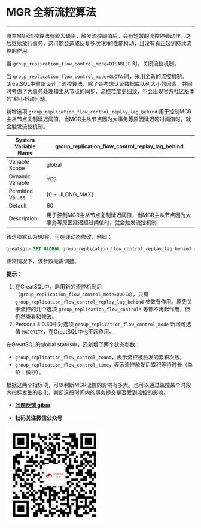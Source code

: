 # MGR 全新流控算法
---

原生MGR流控算法有较大缺陷，触发流控阈值后，会有短暂的流控停顿动作，之后继续放行事务，这可能会造成反复多次1秒的性能抖动，且没有真正起到持续流控的作用。

当 `group_replication_flow_control_mode=DISABLED` 时，关闭流控机制。

当 `group_replication_flow_control_mode=QUOTA` 时，采用全新的流控机制。GreatSQL中重新设计了流控算法，除了会考虑认证数据库队列大小的因素，并同时考虑了大事务处理和主从节点的同步，流控粒度更细致，不会出现官方社区版本的1秒小抖动问题。

新增选项 `group_replication_flow_control_replay_lag_behind` 用于控制MGR主从节点复制延迟阈值，当MGR主从节点因为大事务等原因延迟超过阈值时，就会触发流控机制。

| System Variable Name  | group_replication_flow_control_replay_lag_behind |
| --- | --- |
| Variable Scope        | global |
| Dynamic Variable      | YES |
| Permitted Values |    [0 ~ ULONG_MAX] |
| Default       | 60 |
| Description   | 用于控制MGR主从节点复制延迟阈值，当MGR主从节点因为大事务等原因延迟超过阈值时，就会触发流控机制 |

该选项默认为60秒，可在线动态修改，例如：
```sql
greatsql> SET GLOBAL group_replication_flow_control_replay_lag_behind = 60;
```
正常情况下，该参数无需调整。

**提示**：
1. 在GreatSQL中，启用新的流控机制后（`group_replication_flow_control_mode=QUOTA`），只有 `group_replication_flow_control_replay_lag_behind` 参数有作用。原先关于流控的几个选项 `group_replication_flow_control*` 等都不再起作用，但仍然查看和修改。
2. Percona 8.0.30中对选项 `group_replication_flow_control_mode` 新增可选值 `MAJORITY`，在GreatSQL中也不起作用。


在GreatSQL的global status中，还新增了两个状态参数：
- `group_replication_flow_control_count`，表示流控被触发的累积次数。
- `group_replication_flow_control_time`，表示流控触发后累积等待时长（单位：微秒）。

根据这两个指标项，可以判断MGR流控的影响有多大。也可以通过监控某个时段内指标发生的变化，判断这段时间内的事务提交是否受到流控的影响。

- **[问题反馈 gitee](https://gitee.com/GreatSQL/GreatSQL-Manual/issues)**

- **扫码关注微信公众号**

![greatsql-wx](../greatsql-wx.jpg)
